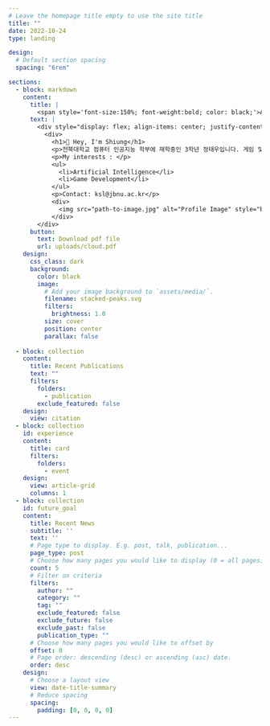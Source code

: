 ```yaml
---
# Leave the homepage title empty to use the site title
title: ""
date: 2022-10-24
type: landing

design:
  # Default section spacing
  spacing: "6rem"

sections:
  - block: markdown
    content:
      title: | 
        <span style='font-size:150%; font-weight:bold; color: black;'>About Me</span>
      text: | 
        <div style="display: flex; align-items: center; justify-content: space-between;">
          <div>
            <h1>👋 Hey, I'm Shiung</h1>
            <p>전북대학교 컴퓨터 인공지능 학부에 재학중인 3학년 정태우입니다. 게임 및 인공지능 분야에 관심을 가지고 있습니다. 관심분야와 마찬가지로 게임 개발, 인공지능 관련 진로를 희망하고 있습니다. 개발 관련 프로젝트 경험으로는 리눅스 프로그래밍, 모바일 프로그래밍, 데이터베이스 수업을 통한 팀 프로젝트를 진행했습니다. </p>
            <p>My interests : </p>
            <ul>
              <li>Artificial Intelligence</li>
              <li>Game Development</li>
            </ul>
            <p>Contact: ksl@jbnu.ac.kr</p>
            <div>
              <img src="path-to-image.jpg" alt="Profile Image" style="border-radius: 10px; width: 150px;">
            </div>
        </div>        
      button:
        text: Download pdf file
        url: uploads/cloud.pdf
    design:
      css_class: dark
      background:
        color: black
        image:
          # Add your image background to `assets/media/`.
          filename: stacked-peaks.svg
          filters:
            brightness: 1.0
          size: cover
          position: center
          parallax: false
  
  - block: collection
    content:
      title: Recent Publications
      text: ""
      filters:
        folders:
          - publication
        exclude_featured: false
    design:
      view: citation
  - block: collection
    id: experience
    content:
      title: card
      filters:
        folders:
          - event
    design:
      view: article-grid
      columns: 1
  - block: collection
    id: future_goal
    content:
      title: Recent News
      subtitle: ''
      text: ''
      # Page type to display. E.g. post, talk, publication...
      page_type: post
      # Choose how many pages you would like to display (0 = all pages)
      count: 5
      # Filter on criteria
      filters:
        author: ""
        category: ""
        tag: ""
        exclude_featured: false
        exclude_future: false
        exclude_past: false
        publication_type: ""
      # Choose how many pages you would like to offset by
      offset: 0
      # Page order: descending (desc) or ascending (asc) date.
      order: desc
    design:
      # Choose a layout view
      view: date-title-summary
      # Reduce spacing
      spacing:
        padding: [0, 0, 0, 0]
---
```

